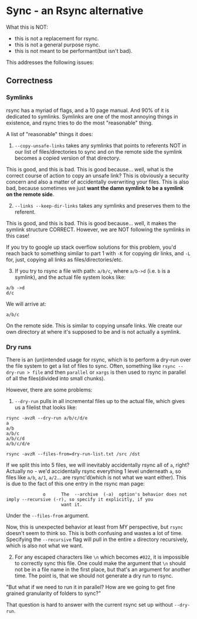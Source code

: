 # Sync - an Rsync alternative

What this is NOT:
- this is not a replacement for rsync.
- this is not a general purpose rsync.
- this is not meant to be performant(but isn't bad).

This addresses the following issues:

## Correctness

### Symlinks
rsync has a myriad of flags, and a 10 page manual. And 90% of it is dedicated to symlinks.
Symlinks are one of the most annoying things in existence, and rsync tries to do the most
"reasonable" thing.

A list of "reasonable" things it does:

1. `--copy-unsafe-links` takes any symlinks that points to referents NOT in our list of files/directories to sync and on the remote side the symlink becomes a copied version of that directory.

This is good, and this is bad. This is good because... well, what is the correct course of action to copy an unsafe link? This is obviously a security concern and also a matter of accidentally overwriting your files. This is also bad, because sometimes we just **want the damn symlink to be a symlink on the remote side**.

2. `--links --keep-dir-links` takes any symlinks and preserves them to the referent.

This is good, and this is bad. This is good because... well, it makes the symlink structure CORRECT. However, we are NOT following the symlinks in this case!

If you try to google up stack overflow solutions for this problem, you'd reach back to something similar to part 1 with `-K` for copying dir links, and `-L` for, just, copying all links as files/directories/etc.

3. If you try to rsync a file with path: `a/b/c`, where `a/b->d` (i.e. `b` is a symlink), and the actual file system looks like:

```
a/b ->d
d/c
```

We will arrive at:

```
a/b/c
```

On the remote side. This is similar to copying unsafe links. We create our own directory at where it's supposed to be and is not actually a symlink.

### Dry runs
There is an (un)intended usage for rsync, which is to perform a dry-run over the file system to get a list of files to sync. Often, something like `rsync --dry-run > file` and then `parallel` or `xargs` is then used to rsync in parallel of all the files(divided into small chunks).

However, there are some problems:

1. `--dry-run` pulls in all incremental files up to the actual file, which gives us a filelist that looks like:

```
rsync -avzR --dry-run a/b/c/d/e
a
a/b
a/b/c
a/b/c/d
a/b/c/d/e

rsync -avzR --files-from=dry-run-list.txt /src /dst
```

If we split this into 5 files, we will inevitably accidentally rsync all of `a`, right? Actually no - we'd accidentally rsync everything 1 level underneath `a`, so files like `a/b`, `a/1`, `a/2`... are rsync'd(which is not what we want either). This is due to the fact of this one entry in the rsync man page:

```
              o      The  --archive  (-a)  option's behavior does not imply --recursive (-r), so specify it explicitly, if you
                     want it.
```

Under the `--files-from` argument. 

Now, this is unexpected behavior at least from MY perspective, but `rsync` doesn't seem to think so. This is both confusing and wastes a lot of time. Specifying the `--recursive` flag will pull in the entire `a` directory recursively, which is also not what we want.

2. For any escaped characters like `\n` which becomes `#022`, it is impossible to correctly sync this file. One could make the argument that `\n` should not be in a file name in the first place, but that's an argument for another time. The point is, that we should not generate a dry run to rsync.

"But what if we need to run it in parallel? How are we going to get fine grained granularity of folders to sync?"

That question is hard to answer with the current rsync set up without `--dry-run`.


